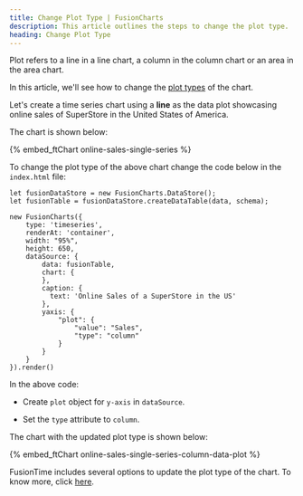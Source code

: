 ```yaml
---
title: Change Plot Type | FusionCharts
description: This article outlines the steps to change the plot type.
heading: Change Plot Type
---
```


Plot refers to a line in a line chart, a column in the column chart or an area in the area chart. 

In this article, we'll see how to change the [plot types](/fusiontime/fusiontime-component/plot-types-in-fusiontime) of the chart.

Let's create a time series chart using a **line** as the data plot showcasing online sales of SuperStore in the United States of America.

The chart is shown below:

{% embed_ftChart online-sales-single-series %}

To change the plot type of the above chart change the code below in the `index.html` file:

```
let fusionDataStore = new FusionCharts.DataStore();
let fusionTable = fusionDataStore.createDataTable(data, schema);

new FusionCharts({
    type: 'timeseries',
	renderAt: 'container',
	width: "95%",
	height: 650,
	dataSource: {
        data: fusionTable,
        chart: {
        },
        caption: {
          text: 'Online Sales of a SuperStore in the US'
        },
        yaxis: {
            "plot": {
                "value": "Sales",
                "type": "column"  
            }
        }
    }
}).render()
```

In the above code:

* Create `plot` object for `y-axis` in `dataSource`.

* Set the `type` attribute to `column`.

The chart with the updated plot type is shown below:

{% embed_ftChart online-sales-single-series-column-data-plot %}

FusionTime includes several options to update the plot type of the chart. To know more, click [here](/fusiontime/fusiontime-component/plot-types-in-fusiontime).